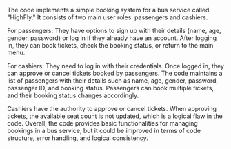 The code implements a simple booking system for a bus service called "HighFly." It consists of two main user roles: 
passengers and cashiers.

For passengers:
They have options to sign up with their details (name, age, gender, password) or log in if they already have an account.
After logging in, they can book tickets, check the booking status, or return to the main menu.

For cashiers:
They need to log in with their credentials.
Once logged in, they can approve or cancel tickets booked by passengers.
The code maintains a list of passengers with their details such as name, age, gender, password, passenger ID, and booking status. Passengers can book multiple tickets, and their booking status changes accordingly.

Cashiers have the authority to approve or cancel tickets. When approving tickets, the available seat count is not updated, which is a logical flaw in the code.
Overall, the code provides basic functionalities for managing bookings in a bus service, but it could be improved in terms of code structure, error handling, and logical consistency.






